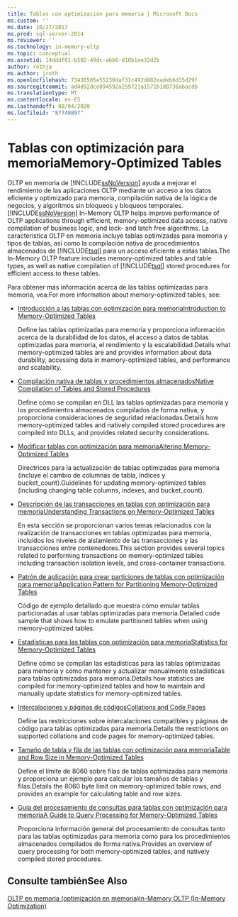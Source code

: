 ```yaml
---
title: Tablas con optimización para memoria | Microsoft Docs
ms.custom: ''
ms.date: 10/27/2017
ms.prod: sql-server-2014
ms.reviewer: ''
ms.technology: in-memory-oltp
ms.topic: conceptual
ms.assetid: 14dddf81-b502-49dc-a6b6-d18b1ae32d2b
author: rothja
ms.author: jroth
ms.openlocfilehash: 73430505e55230daf31c492d882eadeb6d35d29f
ms.sourcegitcommit: ad4d92dce894592a259721a1571b1d8736abacdb
ms.translationtype: MT
ms.contentlocale: es-ES
ms.lasthandoff: 08/04/2020
ms.locfileid: "87749897"
---
```

# <a name="memory-optimized-tables"></a><span data-ttu-id="83786-102">Tablas con optimización para memoria</span><span class="sxs-lookup"><span data-stu-id="83786-102">Memory-Optimized Tables</span></span>
  <span data-ttu-id="83786-103">OLTP en memoria de [!INCLUDE[ssNoVersion](../../includes/ssnoversion-md.md)] ayuda a mejorar el rendimiento de las aplicaciones OLTP mediante un acceso a los datos eficiente y optimizado para memoria, compilación nativa de la lógica de negocios, y algoritmos sin bloqueos y bloqueos temporales.</span><span class="sxs-lookup"><span data-stu-id="83786-103">[!INCLUDE[ssNoVersion](../../includes/ssnoversion-md.md)] In-Memory OLTP helps improve performance of OLTP applications through efficient, memory-optimized data access, native compilation of business logic, and lock- and latch free algorithms.</span></span> <span data-ttu-id="83786-104">La característica OLTP en memoria incluye tablas optimizadas para memoria y tipos de tablas, así como la compilación nativa de procedimientos almacenados de [!INCLUDE[tsql](../../includes/tsql-md.md)] para un acceso eficiente a estas tablas.</span><span class="sxs-lookup"><span data-stu-id="83786-104">The In-Memory OLTP feature includes memory-optimized tables and table types, as well as native compilation of [!INCLUDE[tsql](../../includes/tsql-md.md)] stored procedures for efficient access to these tables.</span></span>  
  
 <span data-ttu-id="83786-105">Para obtener más información acerca de las tablas optimizadas para memoria, vea:</span><span class="sxs-lookup"><span data-stu-id="83786-105">For more information about memory-optimized tables, see:</span></span>  
  
-   [<span data-ttu-id="83786-106">Introducción a las tablas con optimización para memoria</span><span class="sxs-lookup"><span data-stu-id="83786-106">Introduction to Memory-Optimized Tables</span></span>](memory-optimized-tables.md)  
  
     <span data-ttu-id="83786-107">Define las tablas optimizadas para memoria y proporciona información acerca de la durabilidad de los datos, el acceso a datos de tablas optimizadas para memoria, el rendimiento y la escalabilidad.</span><span class="sxs-lookup"><span data-stu-id="83786-107">Details what memory-optimized tables are and provides information about data durability, accessing data in memory-optimized tables, and performance and scalability.</span></span>  
  
-   [<span data-ttu-id="83786-108">Compilación nativa de tablas y procedimientos almacenados</span><span class="sxs-lookup"><span data-stu-id="83786-108">Native Compilation of Tables and Stored Procedures</span></span>](../in-memory-oltp/natively-compiled-stored-procedures.md)  
  
     <span data-ttu-id="83786-109">Define cómo se compilan en DLL las tablas optimizadas para memoria y los procedimientos almacenados compilados de forma nativa, y proporciona consideraciones de seguridad relacionadas.</span><span class="sxs-lookup"><span data-stu-id="83786-109">Details how memory-optimized tables and natively compiled stored procedures are compiled into DLLs, and provides related security considerations.</span></span>  
  
-   [<span data-ttu-id="83786-110">Modificar tablas con optimización para memoria</span><span class="sxs-lookup"><span data-stu-id="83786-110">Altering Memory-Optimized Tables</span></span>](altering-memory-optimized-tables.md)  
  
     <span data-ttu-id="83786-111">Directrices para la actualización de tablas optimizadas para memoria (incluye el cambio de columnas de tabla, índices y bucket_count).</span><span class="sxs-lookup"><span data-stu-id="83786-111">Guidelines for updating memory-optimized tables (including changing table columns, indexes, and bucket_count).</span></span>  
  
-   [<span data-ttu-id="83786-112">Descripción de las transacciones en tablas con optimización para memoria</span><span class="sxs-lookup"><span data-stu-id="83786-112">Understanding Transactions on Memory-Optimized Tables</span></span>](../../database-engine/understanding-transactions-on-memory-optimized-tables.md)  
  
     <span data-ttu-id="83786-113">En esta sección se proporcionan varios temas relacionados con la realización de transacciones en tablas optimizadas para memoria, incluidos los niveles de aislamiento de las transacciones y las transacciones entre contenedores.</span><span class="sxs-lookup"><span data-stu-id="83786-113">This section provides several topics related to performing transactions on memory-optimized tables including transaction isolation levels, and cross-container transactions.</span></span>  
  
-   [<span data-ttu-id="83786-114">Patrón de aplicación para crear particiones de tablas con optimización para memoria</span><span class="sxs-lookup"><span data-stu-id="83786-114">Application Pattern for Partitioning Memory-Optimized Tables</span></span>](application-pattern-for-partitioning-memory-optimized-tables.md)  
  
     <span data-ttu-id="83786-115">Código de ejemplo detallado que muestra cómo emular tablas particionadas al usar tablas optimizadas para memoria.</span><span class="sxs-lookup"><span data-stu-id="83786-115">Detailed code sample that shows how to emulate partitioned tables when using memory-optimized tables.</span></span>  
  
-   [<span data-ttu-id="83786-116">Estadísticas para las tablas con optimización para memoria</span><span class="sxs-lookup"><span data-stu-id="83786-116">Statistics for Memory-Optimized Tables</span></span>](statistics-for-memory-optimized-tables.md)  
  
     <span data-ttu-id="83786-117">Define cómo se compilan las estadísticas para las tablas optimizadas para memoria y cómo mantener y actualizar manualmente estadísticas para tablas optimizadas para memoria.</span><span class="sxs-lookup"><span data-stu-id="83786-117">Details how statistics are compiled for memory-optimized tables and how to maintain and manually update statistics for memory-optimized tables.</span></span>  
  
-   [<span data-ttu-id="83786-118">Intercalaciones y páginas de códigos</span><span class="sxs-lookup"><span data-stu-id="83786-118">Collations and Code Pages</span></span>](../../database-engine/collations-and-code-pages.md)  
  
     <span data-ttu-id="83786-119">Define las restricciones sobre intercalaciones compatibles y páginas de código para tablas optimizadas para memoria.</span><span class="sxs-lookup"><span data-stu-id="83786-119">Details the restrictions on supported collations and code pages for memory-optimized tables.</span></span>  
  
-   [<span data-ttu-id="83786-120">Tamaño de tabla y fila de las tablas con optimización para memoria</span><span class="sxs-lookup"><span data-stu-id="83786-120">Table and Row Size in Memory-Optimized Tables</span></span>](table-and-row-size-in-memory-optimized-tables.md)  
  
     <span data-ttu-id="83786-121">Define el límite de 8060 sobre filas de tablas optimizadas para memoria y proporciona un ejemplo para calcular los tamaños de tablas y filas.</span><span class="sxs-lookup"><span data-stu-id="83786-121">Details the 8060 byte limit on memory-optimized table rows, and provides an example for calculating table and row sizes.</span></span>  
  
-   [<span data-ttu-id="83786-122">Guía del procesamiento de consultas para tablas con optimización para memoria</span><span class="sxs-lookup"><span data-stu-id="83786-122">A Guide to Query Processing for Memory-Optimized Tables</span></span>](a-guide-to-query-processing-for-memory-optimized-tables.md)  
  
     <span data-ttu-id="83786-123">Proporciona información general del procesamiento de consultas tanto para las tablas optimizadas para memoria como para los procedimientos almacenados compilados de forma nativa.</span><span class="sxs-lookup"><span data-stu-id="83786-123">Provides an overview of query processing for both memory-optimized tables, and natively compiled stored procedures.</span></span>  
  
## <a name="see-also"></a><span data-ttu-id="83786-124">Consulte también</span><span class="sxs-lookup"><span data-stu-id="83786-124">See Also</span></span>  
 [<span data-ttu-id="83786-125">OLTP en memoria &#40;optimización en memoria&#41;</span><span class="sxs-lookup"><span data-stu-id="83786-125">In-Memory OLTP &#40;In-Memory Optimization&#41;</span></span>](in-memory-oltp-in-memory-optimization.md)  
  
  
